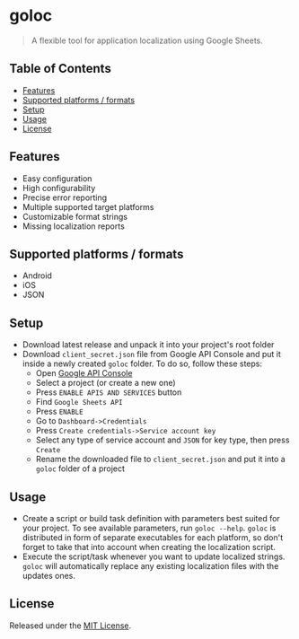 # goloc

> A flexible tool for application localization using Google Sheets.

## Table of Contents

- [Features](#features)
- [Supported platforms / formats](#supported-platforms--formats)
- [Setup](#setup)
- [Usage](#usage)
- [License](#license)

## Features

- Easy configuration
- High configurability
- Precise error reporting
- Multiple supported target platforms
- Customizable format strings
- Missing localization reports

## Supported platforms / formats

- Android
- iOS
- JSON

## Setup

- Download latest release and unpack it into your project's root folder
- Download `client_secret.json` file from Google API Console and put it inside a newly created `goloc` folder. To do so, follow these steps:
	- Open [Google API Console](https://console.developers.google.com)
	- Select a project (or create a new one)
	- Press `ENABLE APIS AND SERVICES` button
	- Find `Google Sheets API`
	- Press `ENABLE`
	- Go to `Dashboard->Credentials`
	- Press `Create credentials->Service account key`
	- Select any type of service account and `JSON` for key type, then press `Create`
	- Rename the downloaded file to `client_secret.json` and put it into a `goloc` folder of a project

## Usage

- Create a script or build task definition with parameters best suited for your project. To see available parameters, run `goloc --help`. `goloc` is distributed in form of separate executables for each platform, so don't forget to take that into account when creating the localization script.
- Execute the script/task whenever you want to update localized strings. `goloc` will automatically replace any existing localization files with the updates ones.

## License

Released under the [MIT License](https://github.com/s0nerik/goloc/blob/master/LICENSE).
